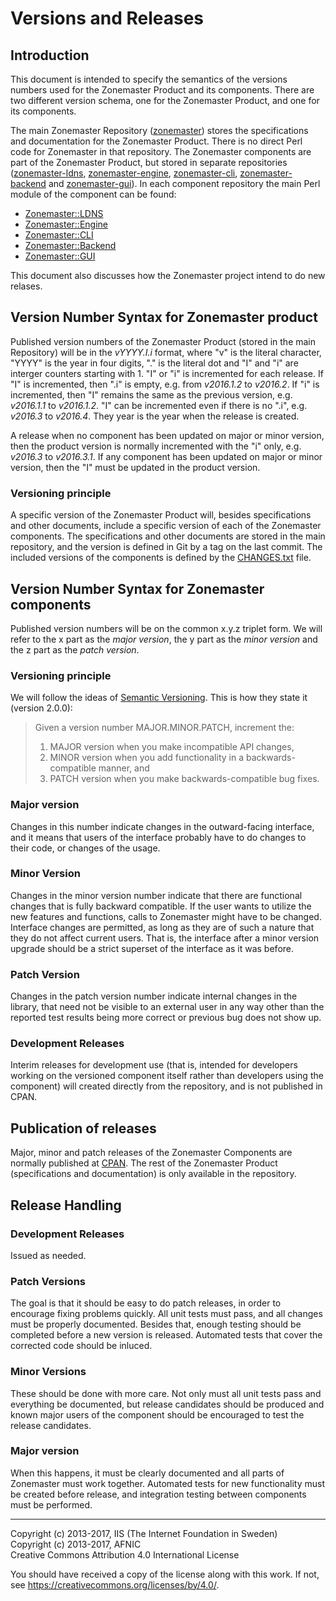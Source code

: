# Versions and Releases

## Introduction

This document is intended to specify the semantics of the versions numbers used for the Zonemaster Product and its
components. There are two different version schema, one for the Zonemaster Product, and one for its components.

The main Zonemaster Repository ([zonemaster](https://github.com/dotse/zonemaster)) stores the specifications
and documentation for the Zonemaster Product. There is no direct Perl code for Zonemaster in that repository. The Zonemaster
components are part of the Zonemaster Product, but stored in separate repositories 
([zonemaster-ldns](https://github.com/dotse/zonemaster-ldns), 
[zonemaster-engine](https://github.com/dotse/zonemaster-engine),
[zonemaster-cli](https://github.com/dotse/zonemaster-cli),
[zonemaster-backend](https://github.com/dotse/zonemaster-backend) and 
[zonemaster-gui](https://github.com/dotse/zonemaster-gui)). In each component repository the main Perl module of 
the component can be found:
* [Zonemaster::LDNS](https://github.com/dotse/zonemaster-ldns/blob/master/lib/Zonemaster/LDNS.pm)
* [Zonemaster::Engine](https://github.com/dotse/zonemaster-engine/blob/master/lib/Zonemaster/Engine.pm)
* [Zonemaster::CLI](https://github.com/dotse/zonemaster-cli/blob/master/lib/Zonemaster/CLI.pm)
* [Zonemaster::Backend](https://github.com/dotse/zonemaster-backend/blob/master/lib/Zonemaster/Backend.pm)
* [Zonemaster::GUI](https://github.com/dotse/zonemaster-gui/blob/master/lib/Zonemaster/GUI.pm)

This document also discusses how the Zonemaster project intend to do new relases.

## Version Number Syntax for Zonemaster product

Published version numbers of the Zonemaster Product (stored in the main Repository) will be in the _vYYYY.I.i_ format,
where "v" is the literal character, "YYYY" is the year in four digits, "." is the literal dot and "I" and "i" are
interger counters starting with 1. "I" or "i" is incremented for each release. If "I" is incremented, then ".i" is
empty, e.g. from _v2016.1.2_ to _v2016.2_. If "i" is incremented, then "I" remains the same as the previous version, e.g. _v2016.1.1_ to _v2016.1.2_. "I" can be incremented even if there is no ".i", e.g. _v2016.3_ to _v2016.4_. They year is 
the year when the release is created.

A release when no component has been updated on major or minor version, then the product version is normally incremented
with the "i" only, e.g. _v2016.3_ to _v2016.3.1_. If any component has been updated on major or minor version, then
the "I" must be updated in the product version.

### Versioning principle

A specific version of the Zonemaster Product will, besides specifications and other documents, include a specific
version of each of the Zonemaster components. The specifications and other documents are stored in the main
repository, and the version is defined in Git by a tag on the last commit. The included versions of the components is
defined by the [CHANGES.txt](https://github.com/dotse/zonemaster/blob/master/CHANGES.txt) file.

## Version Number Syntax for Zonemaster components

Published version numbers will be on the common x.y.z triplet form. We will refer to the x part as the _major version_, 
the y part as the _minor version_ and the z part as the _patch version_. 

### Versioning principle

We will follow the ideas of [Semantic Versioning](http://semver.org/). This is how they state it (version 2.0.0):

>Given a version number MAJOR.MINOR.PATCH, increment the:
>1. MAJOR version when you make incompatible API changes,
>2. MINOR version when you add functionality in a backwards-compatible manner, and
>3. PATCH version when you make backwards-compatible bug fixes.

### Major version

Changes in this number indicate changes in the outward-facing interface, and it means that users of 
the interface probably have to do changes to their code, or changes of the usage.

### Minor Version

Changes in the minor version number indicate that there are functional changes that is fully backward compatible.
If the user wants to utilize the new features and functions, calls to Zonemaster might have to be changed.
Interface changes are permitted, as long as they
are of such a nature that they do not affect current users. That is, the interface after a minor version upgrade should be
a strict superset of the interface as it was before.

### Patch Version

Changes in the patch version number indicate internal changes in the library, that need not be visible to an external user
in any way other than the reported test results being more correct or previous bug does not show up.

### Development Releases

Interim releases for development use (that is, intended for developers working on the versioned component itself rather 
than developers using the component) will created directly from the repository, and is not published in CPAN.

## Publication of releases

Major, minor and patch releases of the Zonemaster Components are normally published at [CPAN](https://www.cpan.org/). The
rest of the Zonemaster Product (specifications and documentation) is only available in the repository.

## Release Handling

### Development Releases

Issued as needed.

### Patch Versions

The goal is that it should be easy to do patch releases, in order to encourage fixing problems quickly. All unit tests 
must pass, and all changes must be properly documented. Besides that, enough testing should be completed before a new
version is released. Automated tests that cover the corrected code should be inluced.

### Minor Versions

These should be done with more care. Not only must all unit tests pass and everything be documented, but release 
candidates should be produced and known major users of the component should be encouraged to test the release 
candidates.

### Major version

When this happens, it must be clearly documented and all parts of Zonemaster must work together. Automated tests for new
functionality must be created before release, and integration testing between components must be performed.



-------

Copyright (c) 2013-2017, IIS (The Internet Foundation in Sweden)  
Copyright (c) 2013-2017, AFNIC  
Creative Commons Attribution 4.0 International License

You should have received a copy of the license along with this
work.  If not, see <https://creativecommons.org/licenses/by/4.0/>.

